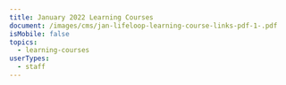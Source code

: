 ```yaml
---
title: January 2022 Learning Courses
document: /images/cms/jan-lifeloop-learning-course-links-pdf-1-.pdf
isMobile: false
topics:
  - learning-courses
userTypes:
  - staff
---
```

